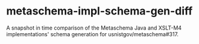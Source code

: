 # metaschema-impl-schema-gen-diff
A snapshot in time comparison of the Metaschema Java and XSLT-M4 implementations' schema generation for usnistgov/metaschema#317.
